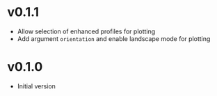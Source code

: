
# v0.1.1
* Allow selection of enhanced profiles for plotting
* Add argument `orientation` and enable landscape mode for plotting

# v0.1.0

* Initial version
